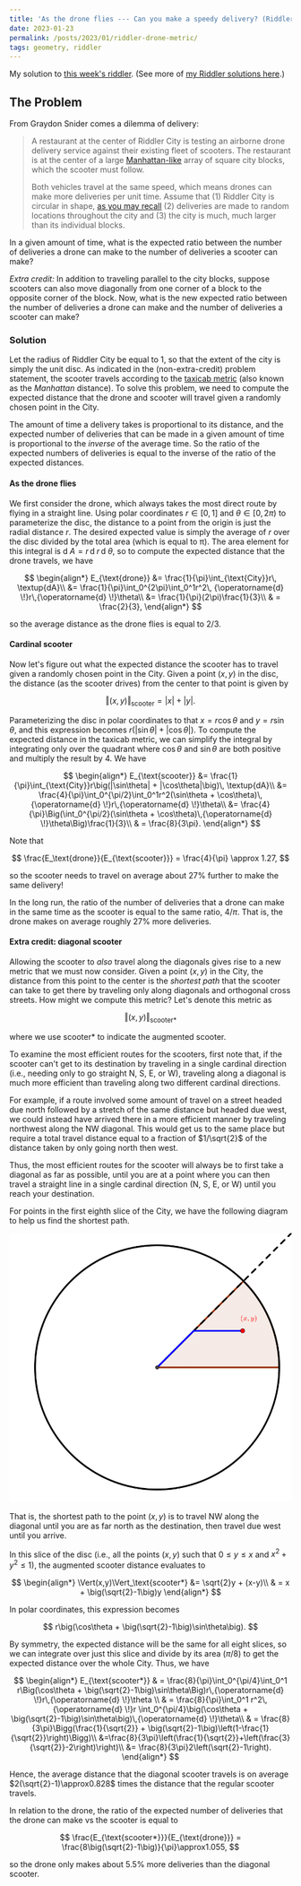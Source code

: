 ```yaml
---
title: 'As the drone flies --- Can you make a speedy delivery? (Riddler 2023-01-20)'
date: 2023-01-23
permalink: /posts/2023/01/riddler-drone-metric/
tags: geometry, riddler
---
```


<script type="text/javascript" async
  src="https://cdn.mathjax.org/mathjax/latest/MathJax.js?config=TeX-MML-AM_CHTML">
</script>

My solution to [this week's riddler](https://fivethirtyeight.com/features/can-you-make-a-speedy-delivery/). (See more of [my Riddler solutions here](/riddlers).)

## The Problem
From Graydon Snider comes a dilemma of delivery:

>A restaurant at the center of Riddler City is testing an airborne drone delivery service against their existing fleet of scooters. The restaurant is at the center of a large [Manhattan-like](https://mathworld.wolfram.com/TaxicabMetric.html) array of square city blocks, which the scooter must follow.
>
>Both vehicles travel at the same speed, which means drones can make more deliveries per unit time. Assume that (1) Riddler City is circular in shape, [as you may recall](https://fivethirtyeight.com/features/can-you-solve-this-rather-pedestrian-puzzle/) (2) deliveries are made to random locations throughout the city and (3) the city is much, much larger than its individual blocks.
>
In a given amount of time, what is the expected ratio between the number of deliveries a drone can make to the number of deliveries a scooter can make?
>
_Extra credit:_ In addition to traveling parallel to the city blocks, suppose scooters can also move diagonally from one corner of a block to the opposite corner of the block. Now, what is the new expected ratio between the number of deliveries a drone can make and the number of deliveries a scooter can make?

### Solution

Let the radius of Riddler City be equal to 1, so that the extent of the city is simply the unit disc. As indicated in the (non-extra-credit) problem statement, the scooter travels according to the [taxicab metric](https://mathworld.wolfram.com/TaxicabMetric.html) (also known as the *Manhattan* distance). To solve this problem, we need to compute the expected distance that the drone and scooter will travel given a randomly chosen point in the City.

The amount of time a delivery takes is proportional to its distance,   and the expected number of deliveries that can be made in a given amount of time is proportional to the *inverse* of the average time. So the ratio of the expected numbers of deliveries is equal to the inverse of the ratio of the expected distances.

#### As the drone flies
We first consider the drone, which always takes the most direct route by flying in a straight line. Using polar coordinates $r\in[0,1]$ and $\theta\in[0,2\pi)$ to parameterize the disc, the distance to a point from the origin is just the radial distance $r$. The desired expected value is simply the average of $r$ over the disc divided by the total area (which is equal to π). The area element for this integral is ${\operatorname{d} \!}A=r\,{\operatorname{d} \!}r\,{\operatorname{d} \!}\theta$, so to compute the expected distance that the drone travels, we have

$$
\begin{align*}
E_{\text{drone}}
&= \frac{1}{\pi}\int_{\text{City}}r\, \textup{dA}\\
&= \frac{1}{\pi}\int_0^{2\pi}\int_0^1r^2\, {\operatorname{d} \!}r\,{\operatorname{d} \!}\theta\\
&= \frac{1}{\pi}(2\pi)\frac{1}{3}\\
& = \frac{2}{3},
\end{align*}
$$

so the average distance as the drone flies is equal to $2/3$.

#### Cardinal scooter
Now let's figure out what the expected distance the scooter has to  travel given a randomly chosen point in the City. Given a point $(x,y)$ in the disc, the distance (as the scooter drives) from the center to that point is given by

$$
\Vert(x,y)\Vert_{\text{scooter}} = |x| + |y|.
$$

Parameterizing the disc in polar coordinates to that $x=r\cos\theta$ and $y=r\sin\theta$, and this expression becomes $r(|\sin\theta| + |\cos\theta|)$. To compute the expected distance in the taxicab metric, we can simplify the integral by integrating only over the quadrant where $\cos\theta$ and $\sin\theta$ are both positive and multiply the result by $4$. We have

$$
\begin{align*}
E_{\text{scooter}}
&= \frac{1}{\pi}\int_{\text{City}}r\big(|\sin\theta| + |\cos\theta|\big)\, \textup{dA}\\
&= \frac{4}{\pi}\int_0^{\pi/2}\int_0^1r^2(\sin\theta + \cos\theta)\, {\operatorname{d} \!}r\,{\operatorname{d} \!}\theta\\
&= \frac{4}{\pi}\Big(\int_0^{\pi/2}(\sin\theta + \cos\theta)\,{\operatorname{d} \!}\theta\Big)\frac{1}{3}\\
& = \frac{8}{3\pi}.
\end{align*}
$$

Note that

$$
\frac{E_\text{drone}}{E_{\text{scooter}}} = \frac{4}{\pi} \approx 1.27,
$$

so the scooter needs to travel on average about 27% further to make the same delivery!

In the long run, the ratio of the number of deliveries that a drone can make in the same time as the scooter is equal to the same ratio, $4/\pi$. That is, the drone makes on average roughly 27% more deliveries.


#### Extra credit: diagonal scooter

Allowing the scooter to *also* travel along the diagonals gives rise to a new metric that we must now consider. Given a point $(x,y)$ in the City, the distance from this point to the center is the *shortest path* that the scooter can take to get there by traveling only along diagonals and orthogonal cross streets. How might we compute this metric? Let's denote this metric as

$$
\Vert(x,y)\Vert_{\text{scooter*}}
$$

where we use $\text{scooter*}$ to indicate the augmented scooter.

To examine the most efficient routes for the scooters, first note that, if the scooter can't get to its destination by traveling in a single cardinal direction (i.e., needing only to go straight N, S, E, or W), traveling along a diagonal is much more efficient than traveling along two different cardinal directions.

For example, if a route involved some amount of travel on a street headed due north followed by a stretch of the same distance but headed due west, we could instead have arrived there in a more efficient manner by traveling northwest along the NW diagonal. This would get us to the same place but require a total travel distance equal to a fraction of $1/\sqrt{2}$ of the distance taken by only going north then west.

Thus, the most efficient routes for the scooter will always be to first take a diagonal as far as possible, until you are at a point where you can then travel a straight line in a single cardinal direction (N, S, E, or W) until you reach your destination.

For points in the first eighth slice of the City, we have the following diagram to help us find the shortest path.

![Diagonally augmented scooter distance](/images/riddler_2023_drone_metric.png)

That is, the shortest path to the point $(x,y)$ is to travel NW along the diagonal until you are as far north as the destination, then travel due west until you arrive.

In this slice of the disc (i.e., all the points $(x,y)$ such that $0\leq y\leq x$ and $x^2+y^2\leq 1$), the augmented scooter distance evaluates to

$$
\begin{align*}
\Vert(x,y)\Vert_\text{scooter*} &= \sqrt{2}y + (x-y)\\ & = x + \big(\sqrt{2}-1\big)y
\end{align*}
$$

In polar coordinates, this expression becomes

$$
r\big(\cos\theta + \big(\sqrt{2}-1\big)\sin\theta\big).
$$

By symmetry, the expected distance will be the same for all eight slices, so we can integrate over just this slice and divide by its area ($\pi/8$) to get the expected distance over the whole City. Thus, we have

$$
\begin{align*}
E_{\text{scooter*}} & = \frac{8}{\pi}\int_0^{\pi/4}\int_0^1 r\Big(\cos\theta + \big(\sqrt{2}-1\big)\sin\theta\Big)r\,{\operatorname{d} \!}r\,{\operatorname{d} \!}\theta
\\
& = \frac{8}{\pi}\int_0^1 r^2\, {\operatorname{d} \!}r \int_0^{\pi/4}\big(\cos\theta + \big(\sqrt{2}-1\big)\sin\theta\big)\,{\operatorname{d} \!}\theta\\
& = \frac{8}{3\pi}\Bigg(\frac{1}{\sqrt{2}} + \big(\sqrt{2}-1\big)\left(1-\frac{1}{\sqrt{2}}\right)\Bigg)\\
&=\frac{8}{3\pi}\left(\frac{1}{\sqrt{2}}+\left(\frac{3}{\sqrt{2}}-2\right)\right)\\
&= \frac{8}{3\pi}2\left(\sqrt{2}-1\right).
\end{align*}
$$

Hence, the average distance that the diagonal scooter travels is on average $2(\sqrt{2}-1)\approx0.828$ times the distance that the regular scooter travels.

In relation to the drone, the ratio of the expected number of deliveries that the drone can make vs the scooter is equal to

$$
\frac{E_{\text{scooter*}}}{E_{\text{drone}}} = \frac{8\big(\sqrt{2}-1\big)}{\pi}\approx1.055,
$$

so the drone only makes about 5.5% more deliveries than the diagonal scooter.
